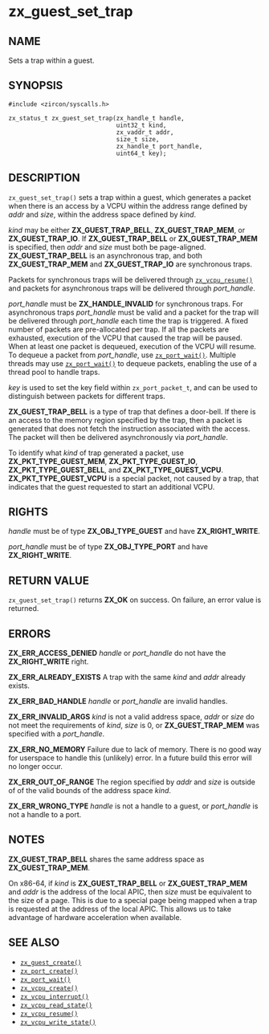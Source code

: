 # zx_guest_set_trap

## NAME

<!-- Updated by update-docs-from-abigen, do not edit. -->

Sets a trap within a guest.

## SYNOPSIS

<!-- Updated by update-docs-from-abigen, do not edit. -->

```
#include <zircon/syscalls.h>

zx_status_t zx_guest_set_trap(zx_handle_t handle,
                              uint32_t kind,
                              zx_vaddr_t addr,
                              size_t size,
                              zx_handle_t port_handle,
                              uint64_t key);
```

## DESCRIPTION

`zx_guest_set_trap()` sets a trap within a guest, which generates a packet when
there is an access by a VCPU within the address range defined by *addr* and
*size*, within the address space defined by *kind*.

*kind* may be either **ZX_GUEST_TRAP_BELL**, **ZX_GUEST_TRAP_MEM**, or
**ZX_GUEST_TRAP_IO**. If **ZX_GUEST_TRAP_BELL** or **ZX_GUEST_TRAP_MEM** is
specified, then *addr* and *size* must both be page-aligned.
**ZX_GUEST_TRAP_BELL** is an asynchronous trap, and both **ZX_GUEST_TRAP_MEM**
and **ZX_GUEST_TRAP_IO** are synchronous traps.

Packets for synchronous traps will be delivered through [`zx_vcpu_resume()`] and
packets for asynchronous traps will be delivered through *port_handle*.

*port_handle* must be **ZX_HANDLE_INVALID** for synchronous traps. For
asynchronous traps *port_handle* must be valid and a packet for the trap will be
delivered through *port_handle* each time the trap is triggered. A fixed number
of packets are pre-allocated per trap. If all the packets are exhausted,
execution of the VCPU that caused the trap will be paused. When at least one
packet is dequeued, execution of the VCPU will resume. To dequeue a packet from
*port_handle*, use [`zx_port_wait()`]. Multiple threads may use
[`zx_port_wait()`] to dequeue packets, enabling the use of a thread pool to
handle traps.

*key* is used to set the key field within `zx_port_packet_t`, and can be used to
distinguish between packets for different traps.


**ZX_GUEST_TRAP_BELL** is a type of trap that defines a door-bell. If there is
an access to the memory region specified by the trap, then a packet is generated
that does not fetch the instruction associated with the access. The packet will
then be delivered asynchronously via *port_handle*.

To identify what *kind* of trap generated a packet, use
**ZX_PKT_TYPE_GUEST_MEM**, **ZX_PKT_TYPE_GUEST_IO**, **ZX_PKT_TYPE_GUEST_BELL**,
and **ZX_PKT_TYPE_GUEST_VCPU**. **ZX_PKT_TYPE_GUEST_VCPU** is a special packet,
not caused by a trap, that indicates that the guest requested to start an
additional VCPU.

## RIGHTS

<!-- Updated by update-docs-from-abigen, do not edit. -->

*handle* must be of type **ZX_OBJ_TYPE_GUEST** and have **ZX_RIGHT_WRITE**.

*port_handle* must be of type **ZX_OBJ_TYPE_PORT** and have **ZX_RIGHT_WRITE**.

## RETURN VALUE

`zx_guest_set_trap()` returns **ZX_OK** on success. On failure, an error value is
returned.

## ERRORS

**ZX_ERR_ACCESS_DENIED** *handle* or *port_handle* do not have the
**ZX_RIGHT_WRITE** right.

**ZX_ERR_ALREADY_EXISTS** A trap with the same *kind* and *addr* already exists.

**ZX_ERR_BAD_HANDLE** *handle* or *port_handle* are invalid handles.

**ZX_ERR_INVALID_ARGS** *kind* is not a valid address space, *addr* or *size*
do not meet the requirements of *kind*, *size* is 0, or **ZX_GUEST_TRAP_MEM** was
specified with a *port_handle*.

**ZX_ERR_NO_MEMORY**  Failure due to lack of memory.
There is no good way for userspace to handle this (unlikely) error.
In a future build this error will no longer occur.

**ZX_ERR_OUT_OF_RANGE** The region specified by *addr* and *size* is outside of
of the valid bounds of the address space *kind*.

**ZX_ERR_WRONG_TYPE** *handle* is not a handle to a guest, or *port_handle* is
not a handle to a port.

## NOTES

**ZX_GUEST_TRAP_BELL** shares the same address space as **ZX_GUEST_TRAP_MEM**.

On x86-64, if *kind* is **ZX_GUEST_TRAP_BELL** or **ZX_GUEST_TRAP_MEM** and *addr*
is the address of the local APIC, then *size* must be equivalent to the size of
a page. This is due to a special page being mapped when a trap is requested at the
address of the local APIC. This allows us to take advantage of hardware
acceleration when available.

## SEE ALSO

 - [`zx_guest_create()`]
 - [`zx_port_create()`]
 - [`zx_port_wait()`]
 - [`zx_vcpu_create()`]
 - [`zx_vcpu_interrupt()`]
 - [`zx_vcpu_read_state()`]
 - [`zx_vcpu_resume()`]
 - [`zx_vcpu_write_state()`]

<!-- References updated by update-docs-from-abigen, do not edit. -->

[`zx_guest_create()`]: guest_create.md
[`zx_port_create()`]: port_create.md
[`zx_port_wait()`]: port_wait.md
[`zx_vcpu_create()`]: vcpu_create.md
[`zx_vcpu_interrupt()`]: vcpu_interrupt.md
[`zx_vcpu_read_state()`]: vcpu_read_state.md
[`zx_vcpu_resume()`]: vcpu_resume.md
[`zx_vcpu_write_state()`]: vcpu_write_state.md
